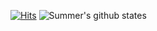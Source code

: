 [![Hits](https://hits.seeyoufarm.com/api/count/incr/badge.svg?url=https%3A%2F%2Fgithub.com%2Fsummer0817&count_bg=%2379C83D&title_bg=%23555555&icon=&icon_color=%23E7E7E7&title=hits&edge_flat=false)](https://hits.seeyoufarm.com)
![Summer's github states](https://github-readme-stats.vercel.app/api?username=anuraghazra&theme=dark&show_icons=true)

